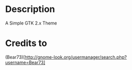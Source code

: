 # Description
A Simple GTK 2.x Theme

# Credits to
(Bear73)[http://gnome-look.org/usermanager/search.php?username=Bear73]
